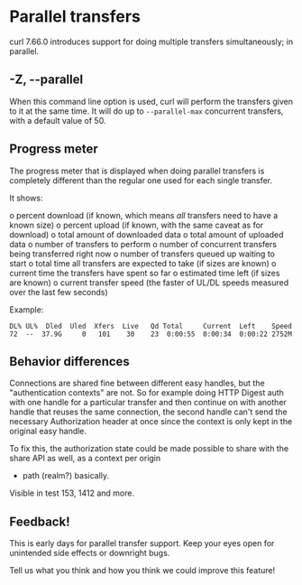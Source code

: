 # Parallel transfers

curl 7.66.0 introduces support for doing multiple transfers simultaneously; in parallel.

## -Z, --parallel

When this command line option is used, curl will perform the transfers given to it at the same time. It will do up
to `--parallel-max` concurrent transfers, with a default value of 50.

## Progress meter

The progress meter that is displayed when doing parallel transfers is completely different than the regular one used for
each single transfer.

It shows:

o percent download (if known, which means *all* transfers need to have a known size)
o percent upload (if known, with the same caveat as for download)
o total amount of downloaded data o total amount of uploaded data o number of transfers to perform o number of
concurrent transfers being transferred right now o number of transfers queued up waiting to start o total time all
transfers are expected to take (if sizes are known)
o current time the transfers have spent so far o estimated time left (if sizes are known)
o current transfer speed (the faster of UL/DL speeds measured over the last few seconds)

Example:

    DL% UL%  Dled  Uled  Xfers  Live   Qd Total     Current  Left    Speed
    72  --  37.9G     0   101    30    23  0:00:55  0:00:34  0:00:22 2752M

## Behavior differences

Connections are shared fine between different easy handles, but the
"authentication contexts" are not. So for example doing HTTP Digest auth with one handle for a particular transfer and
then continue on with another handle that reuses the same connection, the second handle can't send the necessary
Authorization header at once since the context is only kept in the original easy handle.

To fix this, the authorization state could be made possible to share with the share API as well, as a context per origin
+ path (realm?) basically.

Visible in test 153, 1412 and more.

## Feedback!

This is early days for parallel transfer support. Keep your eyes open for unintended side effects or downright bugs.

Tell us what you think and how you think we could improve this feature!


